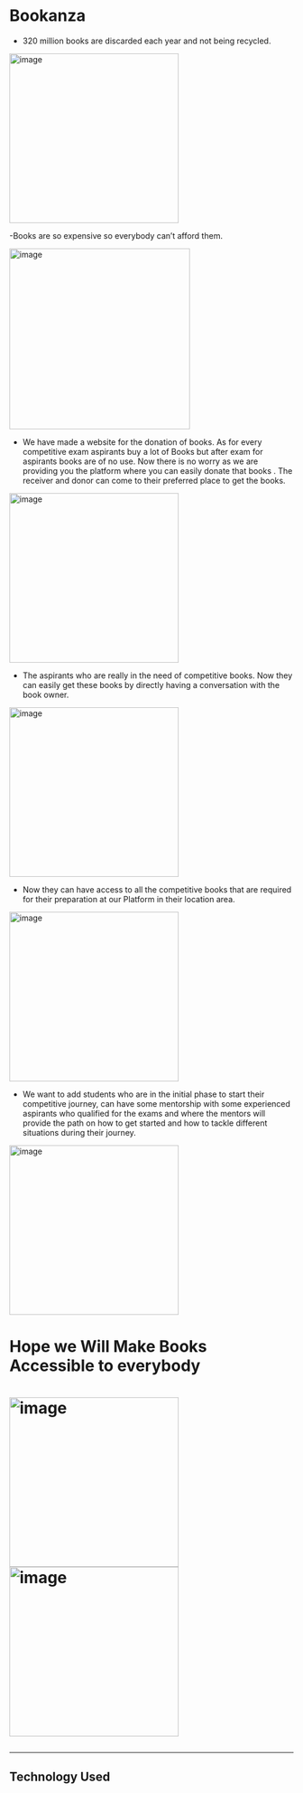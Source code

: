 <h1>Bookanza</h1>

- 320 million books are discarded each year and not being recycled. 

<img width="300" alt="image" src ="https://user-images.githubusercontent.com/96365691/155869418-4f7bfb4a-fa79-487f-b603-086ea9f5b7c6.png">

-Books are so expensive so everybody can’t afford them.

<img width="320" alt="image" src ="https://user-images.githubusercontent.com/96365691/155869534-d389f696-c917-4e6d-be01-fe4da4a1379f.png">


- We have made a website for the donation of books. As for every competitive exam aspirants buy a lot of Books but after exam for aspirants books are of no use. 
Now there is no worry as we are providing you the platform where you can easily donate that books . The receiver and donor can come to their preferred place to 
get the books. 

<img width="300" alt="image" src="https://user-images.githubusercontent.com/96365691/155869471-9c70865c-08d3-4764-94ef-a97e58b06d4c.png">

- The aspirants who are really in the need of competitive books. Now they can easily get these books by directly having a conversation with the book owner. 

<img width="300" alt="image" src="https://user-images.githubusercontent.com/96365691/155869835-de330a25-2e39-4150-9f0b-b755056e4cfd.png">

- Now they can have access to all the competitive books that are required for their preparation at our Platform in their location area. 

<img width="300" alt="image" src="https://user-images.githubusercontent.com/96365691/155883010-180ddffb-0a09-4d86-b99e-873fea0a5269.png">

- We want to add students who are in the initial phase to start their competitive journey, can have some mentorship with some experienced aspirants who qualified for the exams and where the mentors will provide the path on how to get started and how to tackle different situations during their journey.

<img width="300" alt="image" src="https://user-images.githubusercontent.com/96365691/155883145-f5d89327-c36b-48d2-afeb-8cf9f4edb004.png">

<h1>Hope we Will Make Books Accessible to everybody<h1>
  
  <img width="300" alt="image" src="https://user-images.githubusercontent.com/96365691/155883236-5176291e-c7d6-4222-a3d8-b416373dccab.png">
                                    

<img width="300" alt="image" src="https://user-images.githubusercontent.com/96365691/155883416-a9838583-d647-4e8c-99e4-abc4c6cc514e.png">

  
<hr>  
<h2>Technology Used</h2>                         
